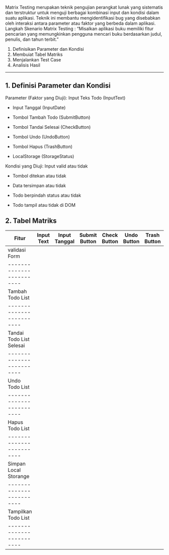 Matrix Testing merupakan teknik pengujian perangkat lunak yang sistematis dan terstruktur untuk
menguji berbagai kombinasi input dan kondisi dalam suatu aplikasi. Teknik ini membantu
mengidentifikasi bug yang disebabkan oleh interaksi antara parameter atau faktor yang berbeda
dalam aplikasi.
Langkah Skenario Matrix Testing :
“Misalkan aplikasi buku memiliki fitur pencarian yang memungkinkan pengguna mencari buku
berdasarkan judul, penulis, dan tahun terbit.”
1. Definisikan Parameter dan Kondisi
2. Membuiat Tabel Matriks
3. Menjalankan Test Case
4. Analisis Hasil

---

## 1. Definisi Parameter dan Kondisi

Parameter (Faktor yang Diuji):
Input Teks Todo (InputText)

- Input Tanggal (InputDate)

- Tombol Tambah Todo (SubmitButton)

- Tombol Tandai Selesai (CheckButton)

- Tombol Undo (UndoButton)

- Tombol Hapus (TrashButton)

- LocalStorage (StorageStatus)

Kondisi yang Diuji:
Input valid atau tidak

- Tombol ditekan atau tidak

- Data tersimpan atau tidak

- Todo berpindah status atau tidak

- Todo tampil atau tidak di DOM

## 2. Tabel Matriks

| Fitur                   | Input Text  | Input Tanggal | Submit Button | Check Button | Undo Button | Trash Button | Storange Status |
|-------------------------|-------------|---------------|---------------|--------------|-------------|--------------|-----------------|
|validasi Form            |
|-------------------------|
|Tambah Todo List         |
|-------------------------|
|Tandai Todo List Selesai |
|-------------------------|
|Undo Todo List           |
|-------------------------|
|Hapus Todo List          |
|-------------------------|
|Simpan Local Storange    |
|-------------------------|
|Tampilkan Todo List      |
|-------------------------|
